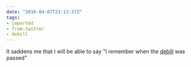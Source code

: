 ```yaml
---
date: "2010-04-07T23:13:37Z"
tags:
- imported
- from-twitter
- debill
---
```

It saddens me that I will be able to say "I remember when the [debill](/tags/debill) was passed"
